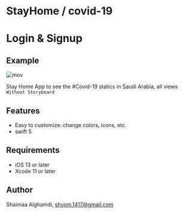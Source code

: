 # StayHome / covid-19


# Login & Signup

## Example
![mov](https://user-images.githubusercontent.com/39530404/92324082-01b1df80-f047-11ea-8378-0f7cf5a7d109.gif)


Stay Home App to see the #Covid-19 statics in Saudi Arabia, all views `Without Storyboard` 

## Features 
- Easy to customize: change colors, icons, etc. 
-  swift 5

## Requirements
- iOS 13 or later
- Xcode 11 or later


## Author
Shaimaa Alghamdi,
shyom.1417@gmail.com



